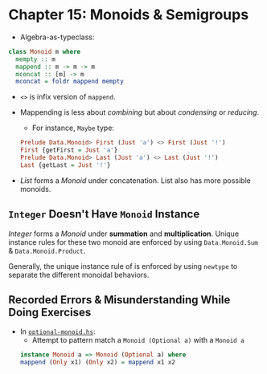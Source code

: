 # Chapter 15: Monoids & Semigroups

- Algebra-as-typeclass:

```Haskell
class Monoid m where
  mempty :: m
  mappend :: m -> m -> m
  mconcat :: [m] -> m
  mconcat = foldr mappend mempty
```

- `<>` is infix version of `mappend`.

- Mappending is less about _combining_ but about _condensing_ or _reducing_.

  - For instance, `Maybe` type:

  ```Haskell
  Prelude Data.Monoid> First (Just 'a') <> First (Just '!')
  First {getFirst = Just 'a'}
  Prelude Data.Monoid> Last (Just 'a') <> Last (Just '!')
  Last {getLast = Just '!'}
  ```

- _List_ forms a _Monoid_ under concatenation. List also has more possible monoids.

## `Integer` Doesn't Have `Monoid` Instance

_Integer_ forms a _Monoid_ under **summation** and **multiplication**. Unique instance rules for these two monoid
are enforced by using `Data.Monoid.Sum` & `Data.Monoid.Product`.

Generally, the unique instance rule of is enforced by using `newtype` to separate the different monoidal behaviors.

## Recorded Errors & Misunderstanding While Doing Exercises

- In [`optional-monoid.hs`](./optional-monoid.hs):
  - Attempt to pattern match a `Monoid (Optional a)` with a `Monoid a`
  ```Haskell
  instance Monoid a => Monoid (Optional a) where
  mappend (Only x1) (Only x2) = mappend x1 x2
  ```
